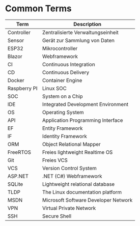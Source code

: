 # Common Terms


| Term          | Description                             |
|---------------|-----------------------------------------|
| Controller    | Zentralisierte Verwaltungseinheit       |
| Sensor        | Gerät zur Sammlung von Daten            |
| ESP32         | Mikrocontroller                         |
| Blazor        | Webframework                            |
| CI            | Continuous Integration                  |
| CD            | Continuous Delivery                     |
| Docker        | Container Engine                        |
| Raspberry PI  | Linux SOC                               |
| SOC           | System on a Chip                        |
| IDE           | Integrated Development Environment      |
| OS            | Operating System                        |
| API           | Application Programming Interface       |
| EF            | Entity Framework                        |
| IF            | Identity Framework                      |
| ORM           | Object Relational Mapper                |
| FreeRTOS      | Freies lightweight Realtime OS          |
| Git           | Freies VCS                              |
| VCS           | Version Control System                  |
| ASP.NET       | .NET (C#) Webframework                  |
| SQLite        | Lightweight relational database         |
| TLDP          | The Linux documentation platform        |
| MSDN          | Microsoft Software Developer Network    |
| VPN           | Virtual Private Network                 |
| SSH           | Secure Shell                            |
